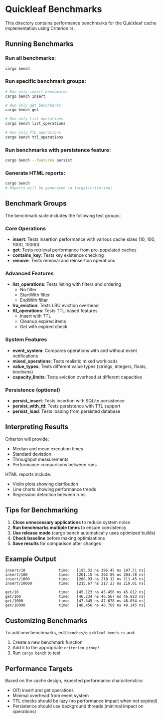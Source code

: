 # Quickleaf Benchmarks

This directory contains performance benchmarks for the Quickleaf cache implementation using Criterion.rs.

## Running Benchmarks

### Run all benchmarks:
```bash
cargo bench
```

### Run specific benchmark groups:
```bash
# Run only insert benchmarks
cargo bench insert

# Run only get benchmarks  
cargo bench get

# Run only list operations
cargo bench list_operations

# Run only TTL operations
cargo bench ttl_operations
```

### Run benchmarks with persistence feature:
```bash
cargo bench --features persist
```

### Generate HTML reports:
```bash
cargo bench
# Reports will be generated in target/criterion/
```

## Benchmark Groups

The benchmark suite includes the following test groups:

### Core Operations
- **insert**: Tests insertion performance with various cache sizes (10, 100, 1000, 10000)
- **get**: Tests retrieval performance from pre-populated caches
- **contains_key**: Tests key existence checking
- **remove**: Tests removal and reinsertion operations

### Advanced Features
- **list_operations**: Tests listing with filters and ordering
  - No filter
  - StartWith filter
  - EndWith filter
- **lru_eviction**: Tests LRU eviction overhead
- **ttl_operations**: Tests TTL-based features
  - Insert with TTL
  - Cleanup expired items
  - Get with expired check

### System Features
- **event_system**: Compares operations with and without event notifications
- **mixed_operations**: Tests realistic mixed workloads
- **value_types**: Tests different value types (strings, integers, floats, booleans)
- **capacity_limits**: Tests eviction overhead at different capacities

### Persistence (optional)
- **persist_insert**: Tests insertion with SQLite persistence
- **persist_with_ttl**: Tests persistence with TTL support
- **persist_load**: Tests loading from persisted database

## Interpreting Results

Criterion will provide:
- Median and mean execution times
- Standard deviation
- Throughput measurements
- Performance comparisons between runs

HTML reports include:
- Violin plots showing distribution
- Line charts showing performance trends
- Regression detection between runs

## Tips for Benchmarking

1. **Close unnecessary applications** to reduce system noise
2. **Run benchmarks multiple times** to ensure consistency
3. **Use release mode** (cargo bench automatically uses optimized builds)
4. **Check baseline** before making optimizations
5. **Save results** for comparison after changes

## Example Output

```
insert/10               time:   [195.32 ns 196.45 ns 197.71 ns]
insert/100              time:   [201.15 ns 202.89 ns 204.78 ns]
insert/1000             time:   [208.93 ns 210.12 ns 211.45 ns]
insert/10000            time:   [215.67 ns 217.23 ns 219.01 ns]

get/10                  time:   [45.123 ns 45.456 ns 45.812 ns]
get/100                 time:   [46.234 ns 46.567 ns 46.923 ns]
get/1000                time:   [47.345 ns 47.678 ns 48.034 ns]
get/10000               time:   [48.456 ns 48.789 ns 49.145 ns]
```

## Customizing Benchmarks

To add new benchmarks, edit `benches/quickleaf_bench.rs` and:

1. Create a new benchmark function
2. Add it to the appropriate `criterion_group!`
3. Run `cargo bench` to test

## Performance Targets

Based on the cache design, expected performance characteristics:
- O(1) insert and get operations
- Minimal overhead from event system
- TTL checks should be lazy (no performance impact when not expired)
- Persistence should use background threads (minimal impact on operations)
